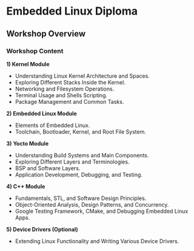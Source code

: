 # Embedded Linux Diploma

## Workshop Overview

### **Workshop Content**

**1) Kernel Module**
- Understanding Linux Kernel Architecture and Spaces.
- Exploring Different Stacks Inside the Kernel.
- Networking and Filesystem Operations.
- Terminal Usage and Shells Scripting.
- Package Management and Common Tasks.

**2) Embedded Linux Module**
- Elements of Embedded Linux.
- Toolchain, Bootloader, Kernel, and Root File System.

**3) Yocto Module**
- Understanding Build Systems and Main Components.
- Exploring Different Layers and Terminologies.
- BSP and Software Layers.
- Application Development, Debugging, and Testing.

**4) C++ Module**
- Fundamentals, STL, and Software Design Principles.
- Object-Oriented Analysis, Design Patterns, and Concurrency.
- Google Testing Framework, CMake, and Debugging Embedded Linux Apps.

**5) Device Drivers (Optional)**
- Extending Linux Functionality and Writing Various Device Drivers.
